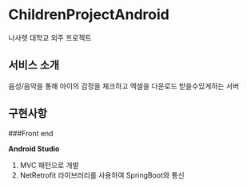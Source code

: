# ChildrenProjectAndroid
나사렛 대학교 외주 프로젝트

## 서비스 소개
음성/음악을 통해 아이의 감정을 체크하고 엑셀을 다운로드 받을수있게하는 서버

## 구현사항

###Front end

**Android Studio**
1. MVC 패턴으로 개발
2. NetRetrofit 라이브러리를 사용하여 SpringBoot와 통신


